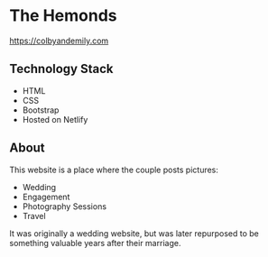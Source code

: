 # The Hemonds

https://colbyandemily.com

## Technology Stack

- HTML
- CSS
- Bootstrap
- Hosted on Netlify

## About

This website is a place where the couple posts pictures:
- Wedding
- Engagement
- Photography Sessions
- Travel

It was originally a wedding website, but was later repurposed to be something valuable years after their marriage.